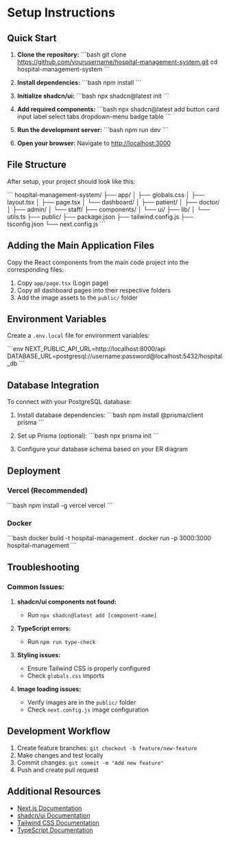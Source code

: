 # Setup Instructions

## Quick Start

1. **Clone the repository:**
\`\`\`bash
git clone https://github.com/yourusername/hospital-management-system.git
cd hospital-management-system
\`\`\`

2. **Install dependencies:**
\`\`\`bash
npm install
\`\`\`

3. **Initialize shadcn/ui:**
\`\`\`bash
npx shadcn@latest init
\`\`\`

4. **Add required components:**
\`\`\`bash
npx shadcn@latest add button card input label select tabs dropdown-menu badge table
\`\`\`

5. **Run the development server:**
\`\`\`bash
npm run dev
\`\`\`

6. **Open your browser:**
Navigate to [http://localhost:3000](http://localhost:3000)

## File Structure

After setup, your project should look like this:

\`\`\`
hospital-management-system/
├── app/
│   ├── globals.css
│   ├── layout.tsx
│   ├── page.tsx
│   └── dashboard/
│       ├── patient/
│       ├── doctor/
│       ├── admin/
│       └── staff/
├── components/
│   └── ui/
├── lib/
│   └── utils.ts
├── public/
├── package.json
├── tailwind.config.js
├── tsconfig.json
└── next.config.js
\`\`\`

## Adding the Main Application Files

Copy the React components from the main code project into the corresponding files:

1. Copy `app/page.tsx` (Login page)
2. Copy all dashboard pages into their respective folders
3. Add the image assets to the `public/` folder

## Environment Variables

Create a `.env.local` file for environment variables:

\`\`\`env
NEXT_PUBLIC_API_URL=http://localhost:8000/api
DATABASE_URL=postgresql://username:password@localhost:5432/hospital_db
\`\`\`

## Database Integration

To connect with your PostgreSQL database:

1. Install database dependencies:
\`\`\`bash
npm install @prisma/client prisma
\`\`\`

2. Set up Prisma (optional):
\`\`\`bash
npx prisma init
\`\`\`

3. Configure your database schema based on your ER diagram

## Deployment

### Vercel (Recommended)
\`\`\`bash
npm install -g vercel
vercel
\`\`\`

### Docker
\`\`\`bash
docker build -t hospital-management .
docker run -p 3000:3000 hospital-management
\`\`\`

## Troubleshooting

### Common Issues:

1. **shadcn/ui components not found:**
   - Run `npx shadcn@latest add [component-name]`

2. **TypeScript errors:**
   - Run `npm run type-check`

3. **Styling issues:**
   - Ensure Tailwind CSS is properly configured
   - Check `globals.css` imports

4. **Image loading issues:**
   - Verify images are in the `public/` folder
   - Check `next.config.js` image configuration

## Development Workflow

1. Create feature branches: `git checkout -b feature/new-feature`
2. Make changes and test locally
3. Commit changes: `git commit -m "Add new feature"`
4. Push and create pull request

## Additional Resources

- [Next.js Documentation](https://nextjs.org/docs)
- [shadcn/ui Documentation](https://ui.shadcn.com)
- [Tailwind CSS Documentation](https://tailwindcss.com/docs)
- [TypeScript Documentation](https://www.typescriptlang.org/docs)
